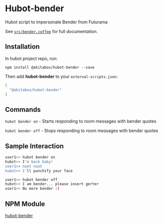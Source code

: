 # Hubot-bender

Hubot script to impersonate Bender from Futurama

See [`src/bender.coffee`](src/bender.coffee) for full documentation.

## Installation

In hubot project repo, run:

`npm install @akitabox/hubot-bender --save`

Then add **hubot-bender** to your `external-scripts.json`:

```json
[
  "@akitabox/hubot-bender"
]
```

## Commands

`hubot bender on` - Starts responding to room messages with bender quotes

`hubot bender off` - Stops responding to room messages with bender quotes

## Sample Interaction

``` bash
user1>> hubot bender on
hubot>> I'm back baby!
user1>> noot noot
hubot>> I'll punchify your face
```

``` bash
user1>> hubot bender off
hubot>> I am bender... please insert gerter
user1>> No more bender :(
```

## NPM Module

[hubot-bender](https://www.npmjs.com/package/@akitabox/hubot-bender)
